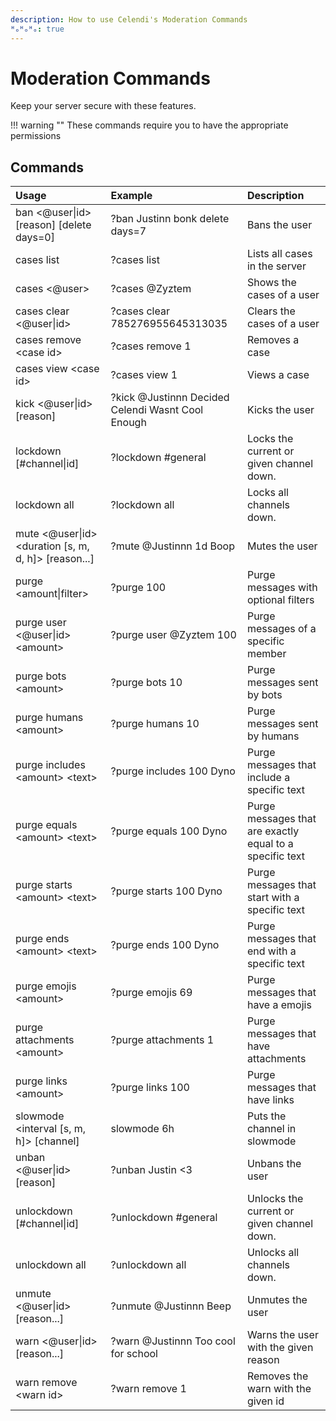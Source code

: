 ```yaml
---
description: How to use Celendi's Moderation Commands
ᴴₒᴴₒᴴₒ: true
---
```

# Moderation Commands

Keep your server secure with these features.

!!! warning ""
    These commands require you to have the appropriate permissions

## Commands

| Usage | Example | Description |
| :--- | :--- | :--- |
| ban &lt;&#64;user\|id&gt; &#91;reason&#93; [delete days=0] | ?ban Justinn bonk delete days=7 | Bans the user |
| cases list | ?cases list | Lists all cases in the server |
| cases &lt;&#64;user&gt; | ?cases &#64;Zyztem  | Shows the cases of a user |
| cases clear &lt;&#64;user\|id&gt; | ?cases clear 785276955645313035 | Clears the cases of a user |
| cases remove &lt;case id&gt; | ?cases remove 1 | Removes a case |
| cases view &lt;case id&gt; | ?cases view 1 | Views a case |
| kick &lt;&#64;user\|id&gt; &#91;reason&#93; | ?kick &#64;Justinnn Decided Celendi Wasnt Cool Enough | Kicks the user |
| lockdown &#91;#channel\|id&#93; | ?lockdown #general | Locks the current or given channel down. |
| lockdown all | ?lockdown all| Locks all channels down. |
| mute &lt;&#64;user\|id&gt; &lt;duration &#91;s, m, d, h&#93;&gt; &#91;reason...&#93; | ?mute &#64;Justinnn 1d Boop | Mutes the user |
| purge &lt;amount\|filter&gt; | ?purge 100 | Purge messages with optional filters |
| purge user &lt;&#64;user\|id&gt; &lt;amount&gt; | ?purge user &#64;Zyztem 100 | Purge messages of a specific member |
| purge bots &lt;amount&gt; | ?purge bots 10 | Purge messages sent by bots |
| purge humans &lt;amount&gt; | ?purge humans 10 | Purge messages sent by humans |
| purge includes &lt;amount&gt; &lt;text&gt; | ?purge includes 100 Dyno | Purge messages that include a specific text |
| purge equals &lt;amount&gt; &lt;text&gt; | ?purge equals 100 Dyno | Purge messages that are exactly equal to a specific text |
| purge starts &lt;amount&gt; &lt;text&gt; | ?purge starts 100 Dyno | Purge messages that start with a specific text |
| purge ends &lt;amount&gt; &lt;text&gt; | ?purge ends 100 Dyno | Purge messages that end with a specific text |
| purge emojis &lt;amount&gt;  | ?purge emojis 69 | Purge messages that have a emojis |
| purge attachments &lt;amount&gt; | ?purge attachments 1 | Purge messages that have attachments |
| purge links &lt;amount&gt; | ?purge links 100 | Purge messages that have links  |
| slowmode &lt;interval &#91;s, m, h&#93;&gt; &#91;channel&#93; | slowmode 6h | Puts the channel in slowmode |
| unban &lt;&#64;user\|id&gt; &#91;reason&#93; | ?unban Justin <3 | Unbans the user |
| unlockdown &#91;#channel\|id&#93; | ?unlockdown #general | Unlocks the current or given channel down. |
| unlockdown all | ?unlockdown all| Unlocks all channels down. |
| unmute &lt;&#64;user\|id&gt; &#91;reason...&#93; | ?unmute &#64;Justinnn Beep | Unmutes the user |
| warn  &lt;&#64;user\|id&gt; &#91;reason...&#93; | ?warn &#64;Justinnn Too cool for school | Warns the user with the given reason |
| warn remove &lt;warn id&gt; | ?warn remove 1 | Removes the warn with the given id |
